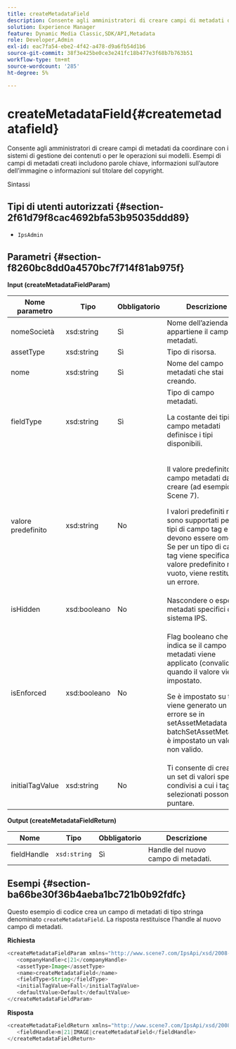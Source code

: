 ```yaml
---
title: createMetadataField
description: Consente agli amministratori di creare campi di metadati da coordinare con i sistemi di gestione dei contenuti o per le operazioni sui modelli. Esempi di campi di metadati creati includono parole chiave, informazioni sull’autore dell’immagine o informazioni sul titolare del copyright.
solution: Experience Manager
feature: Dynamic Media Classic,SDK/API,Metadata
role: Developer,Admin
exl-id: eac7fa54-ebe2-4f42-a478-d9a6fb54d1b6
source-git-commit: 38f3e425be0ce3e241fc18b477e3f68b7b763b51
workflow-type: tm+mt
source-wordcount: '285'
ht-degree: 5%

---
```


# createMetadataField{#createmetadatafield}

Consente agli amministratori di creare campi di metadati da coordinare con i sistemi di gestione dei contenuti o per le operazioni sui modelli. Esempi di campi di metadati creati includono parole chiave, informazioni sull’autore dell’immagine o informazioni sul titolare del copyright.

Sintassi

## Tipi di utenti autorizzati {#section-2f61d79f8cac4692bfa53b95035ddd89}

* `IpsAdmin`

## Parametri {#section-f8260bc8dd0a4570bc7f714f81ab975f}

**Input (createMetadataFieldParam)**

<table id="table_E5B249BBED3B4D2F9CEE2CCF27472D1B"> 
 <thead> 
  <tr> 
   <th colname="col1" class="entry"> Nome parametro </th> 
   <th colname="col2" class="entry"> Tipo </th> 
   <th colname="col3" class="entry"> Obbligatorio </th> 
   <th colname="col4" class="entry"> Descrizione </th> 
  </tr> 
 </thead>
 <tbody> 
  <tr> 
   <td colname="col1"> <span class="codeph"> <span class="varname"> nomeSocietà</span> </span> </td> 
   <td colname="col2"> <span class="codeph"> xsd:string</span> </td> 
   <td colname="col3"> Sì </td> 
   <td colname="col4"> Nome dell’azienda a cui appartiene il campo di metadati. </td> 
  </tr> 
  <tr> 
   <td colname="col1"> <span class="codeph"> <span class="varname"> assetType</span> </span> </td> 
   <td colname="col2"> <span class="codeph"> xsd:string</span> </td> 
   <td colname="col3"> Sì </td> 
   <td colname="col4"> Tipo di risorsa. </td> 
  </tr> 
  <tr> 
   <td colname="col1"> <span class="codeph"> <span class="varname"> nome</span> </span> </td> 
   <td colname="col2"> <span class="codeph"> xsd:string</span> </td> 
   <td colname="col3"> Sì </td> 
   <td colname="col4"> Nome del campo metadati che stai creando. </td> 
  </tr> 
  <tr> 
   <td colname="col1"> <span class="codeph"> <span class="varname"> fieldType</span> </span> </td> 
   <td colname="col2"> <span class="codeph"> xsd:string</span> </td> 
   <td colname="col3"> Sì </td> 
   <td colname="col4">Tipo di campo metadati. <p>La costante dei tipi di campo metadati definisce i tipi disponibili. </p> </td> 
  </tr> 
  <tr> 
   <td colname="col1"> <span class="codeph"> <span class="varname"> valore predefinito</span> </span> </td> 
   <td colname="col2"> <span class="codeph"> xsd:string</span> </td> 
   <td colname="col3"> No </td> 
   <td colname="col4"> <p>Il valore predefinito del campo metadati da creare (ad esempio, <span class="codeph"> Scene 7</span>). </p> <p>I valori predefiniti non sono supportati per i tipi di campo tag e devono essere omessi. Se per un tipo di campo tag viene specificato un valore predefinito non vuoto, viene restituito un errore. </p> </td> 
  </tr> 
  <tr> 
   <td colname="col1"> <span class="codeph"> <span class="varname"> isHidden</span> </span> </td> 
   <td colname="col2"> <span class="codeph"> xsd:booleano</span> </td> 
   <td colname="col3"> No </td> 
   <td colname="col4"> Nascondere o esporre i metadati specifici del sistema IPS. </td> 
  </tr> 
  <tr> 
   <td colname="col1"><span class="codeph"><span class="varname"> isEnforced</span></span> </td> 
   <td colname="col2"><span class="codeph"> xsd:booleano</span> </td> 
   <td colname="col3"> <p>No </p> </td> 
   <td colname="col4"> <p>Flag booleano che indica se il campo metadati viene applicato (convalidato) quando il valore viene impostato. </p> <p>Se è impostato su true, viene generato un errore se in <span class="codeph"> setAssetMetadata</span> /<span class="codeph"> batchSetAssetMetadata</span> è impostato un valore non valido. </p> </td> 
  </tr> 
  <tr> 
   <td colname="col1"> <span class="codeph"> <span class="varname"> initialTagValue</span> </span> </td> 
   <td colname="col2"> <span class="codeph"> xsd:string</span> </td> 
   <td colname="col3"> No </td> 
   <td colname="col4"> Ti consente di creare un set di valori specifici condivisi a cui i tag selezionati possono puntare. </td> 
  </tr> 
 </tbody> 
</table>

**Output (createMetadataFieldReturn)**

| Nome | Tipo | Obbligatorio | Descrizione |
|---|---|---|---|
| fieldHandle | `xsd:string` | Sì | Handle del nuovo campo di metadati. |

## Esempi {#section-ba66be30f36b4aeba1bc721b0b92fdfc}

Questo esempio di codice crea un campo di metadati di tipo stringa denominato `createMetadataField`. La risposta restituisce l’handle al nuovo campo di metadati.

**Richiesta**

```java
<createMetadataFieldParam xmlns="http://www.scene7.com/IpsApi/xsd/2008-01-15">
   <companyHandle>c|21</companyHandle>
   <assetType>Image</assetType>
   <name>createMetadataField</name>
   <fieldType>String</fieldType>
   <initialTagValue>Fall</initialTagValue>
   <defaultValue>Default</defaultValue>
</createMetadataFieldParam>
```

**Risposta**

```java
<createMetadataFieldReturn xmlns="http://www.scene7.com/IpsApi/xsd/2008-01-15">
   <fieldHandle>m|21|IMAGE|createMetadataField</fieldHandle>
</createMetadataFieldReturn>
```
